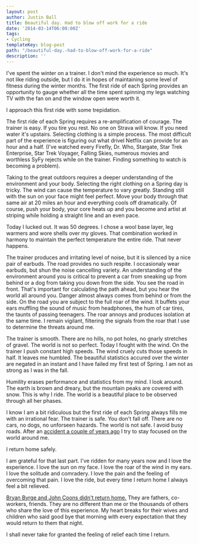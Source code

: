 ```yaml
---
layout: post
author: Justin Ball
title: Beautiful day. Had to blow off work for a ride
date: '2014-03-14T06:00:00Z'
tags:
- Cycling
templateKey: blog-post
path: "/beautiful-day.-had-to-blow-off-work-for-a-ride"
description: ''
---
```


I've spent the winter on a trainer. I don't mind the experience so much. It's not like riding outside, but I do it in hopes of maintaining some level of fitness during the winter months.
The first ride of each Spring provides an opportunity to gauge whether all the time spent spinning my legs watching TV with the fan on and the window open were worth it.

I approach this first ride with some trepidation.

The first ride of each Spring requires a re-amplification of courage. The trainer is easy. If you tire you rest. No one on Strava will know. If you need water it's upstairs. Selecting
clothing is a simple process. The most difficult part of the experience is figuring out what drivel Netflix can provide for an hour and a half.
(I've watched every Firefly, Dr. Who, Stargate, Star Trek Enterprise, Star Trek Voyager, Falling Skies, numerous movies and worthless SyFy rejects while on the trainer. Finding something to watch is becoming a problem).

Taking to the great outdoors requires a deeper understanding of the environment and your body. Selecting the right clothing on a Spring day is tricky. The wind can cause the temperature to vary greatly. Standing still
with the sun on your face might feel perfect. Move your body through that same air at 20 miles an hour and everything cools off dramatically. Of course, push your body, your core heats up and you become and artist
at striping while holding a straight line and an even pace.

Today I lucked out. It was 50 degrees. I chose a wool base layer, leg warmers and wore shells over my gloves. That combination worked in harmony to maintain the perfect temperature the entire ride. That never happens.

The trainer produces and irritating level of noise, but it is silenced by a nice pair of earbuds. The road provides no such respite. I occasionaly wear earbuds, but shun the noise cancelling variety. An understanding
of the environment around you is critical to prevent a car from sneaking up from behind or a dog from taking you down from the side. You see the road in front. That's important for calculating the path ahead,
but you hear the world all around you. Danger almost always comes from behind or from the side. On the road you are subject to the full roar of the wind. It buffets your ears muffling the sound of music from
headphones, the hum of car tires, the taunts of passing teenagers. The roar annoys and produces isolation at the same time. I remain vigilant, filtering the signals from the roar that I use to determine the threats
around me.

The trainer is smooth. There are no hills, no pot holes, no gnarly stretches of gravel. The world is not so perfect. Today I fought with the wind. On the trainer I push constant high speeds. The wind cruely cuts
those speeds in half. It leaves me humbled. The beautiful statistics accured over the winter are negated in an instant and I have failed my first test of Spring. I am not as strong as I was in the fall.

Humility erases performance and statistics from my mind. I look around. The earth is brown and dreary, but the mountain peaks are covered with snow. This is why I ride. The world is a beautiful place to be observed
through all her phases.

I know I am a bit ridiculous but the first ride of each Spring always fills me with an irrational fear. The trainer is safe. You don't fall off. There are no cars, no dogs, no unforseen hazards. The world is not
safe. I avoid busy roads. After an <a href="why-cyclists-shave-their-legs-the-most-disgusting-post-i-will-ever-make">accident a couple of years ago</a> I try to stay focused on the world around me.

I return home safely.

I am grateful for that last part. I've ridden for many years now and I love the experience. I love the sun on my face. I love the roar of the wind in my ears. I love the solitude and comradery. I love the pain and
the feeling of overcoming that pain. I love the ride, but every time I return home I always feel a bit relieved.

<a href="http://www.ksl.com/?sid=29067712&nid=148&title=hundreds-of-cyclists-ride-to-honor-fallen-friends">Bryan Byrge and John Coons didn't return home.</a> They are fathers, co-workers, friends. They are
no different than me or the thousands of others who share the love of this experience. My heart breaks for their wives and children who said good bye that morning with every expectation that they would
return to them that night.

I shall never take for granted the feeling of relief each time I return.
